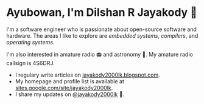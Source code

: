 # Ayubowan, I'm Dilshan R Jayakody 🙏

I'm a software engineer who is passionate about open-source software and hardware. The areas I like to explore are *embedded systems*, *compilers*, and *operating systems*.

I'm also interested in amature radio 📻 and astronomy 🔭. My amature radio callsign is 4S6DRJ.

- I regulary write articles on [jayakody2000lk.blogspot.com](http://jayakody2000lk.blogspot.com/).
- My homepage and profile list is available at [sites.google.com/site/jayakody2000lk](https://sites.google.com/site/jayakody2000lk).
- I share my updates on [@jayakody2000lk](https://twitter.com/jayakody2000lk) 📡.
